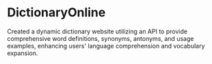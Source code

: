 # DictionaryOnline
Created a dynamic dictionary website utilizing an API to provide comprehensive word definitions, synonyms, antonyms, and usage examples, enhancing users' language comprehension and vocabulary expansion.
